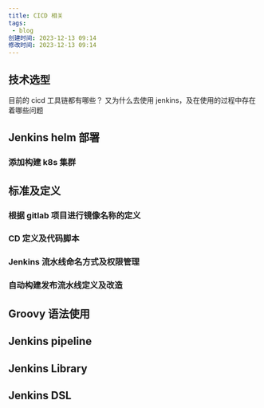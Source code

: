 ```yaml
---
title: CICD 相关
tags: 
 - blog
创建时间: 2023-12-13 09:14
修改时间: 2023-12-13 09:14
---
```

## 技术选型
目前的 cicd 工具链都有哪些？ 又为什么去使用 jenkins，及在使用的过程中存在着哪些问题
## Jenkins helm 部署

### 添加构建 k8s 集群

## 标准及定义

### 根据 gitlab 项目进行镜像名称的定义

### CD 定义及代码脚本
### Jenkins 流水线命名方式及权限管理
### 自动构建发布流水线定义及改造

## Groovy 语法使用
## Jenkins pipeline

## Jenkins Library
## Jenkins DSL
